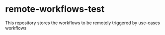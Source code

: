 # remote-workflows-test
This repository stores the workflows to be remotely triggered by use-cases workflows 

